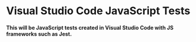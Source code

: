 # Visual Studio Code JavaScript Tests
#### This will be JavaScript tests created in Visual Studio Code with JS frameworks such as Jest.